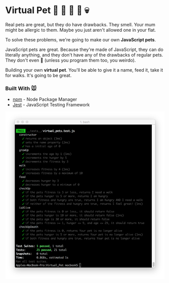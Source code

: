 # Virtual Pet :hatching_chick: :hatched_chick: :baby_chick: :chicken: :skull:
Real pets are great, but they do have drawbacks. They smell. Your mum might be allergic to them. Maybe you just aren't allowed one in your flat.

To solve these problems, we're going to make our own **JavaScript pets**.

JavaScript pets are great. Because they're made of JavaScript, they can do literally anything, and they don't have any of the drawbacks of regular pets. They don't even :poop: (unless you program them too, you weirdo).

Building your own **virtual pet**. You'll be able to give it a name, feed it, take it for walks. It's going to be great.

### Built With :mouse:
* [npm](https://www.npmjs.com/) - Node Package Manager
* [Jest](https://facebook.github.io/jest/) - JavaScript Testing Framework

![resultPet](./virtualPetPass.png)